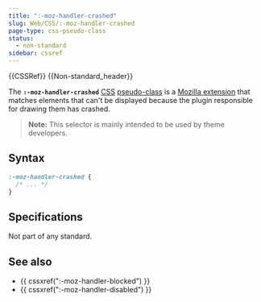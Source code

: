```yaml
---
title: ":-moz-handler-crashed"
slug: Web/CSS/:-moz-handler-crashed
page-type: css-pseudo-class
status:
  - non-standard
sidebar: cssref
---
```


{{CSSRef}} {{Non-standard_header}}

The **`:-moz-handler-crashed`** [CSS](/en-US/docs/Web/CSS) [pseudo-class](/en-US/docs/Web/CSS/Pseudo-classes) is a [Mozilla extension](/en-US/docs/Web/CSS/Mozilla_Extensions) that matches elements that can't be displayed because the plugin responsible for drawing them has crashed.

> **Note:** This selector is mainly intended to be used by theme developers.

## Syntax

```css
:-moz-handler-crashed {
  /* ... */
}
```

## Specifications

Not part of any standard.

## See also

- {{ cssxref(":-moz-handler-blocked") }}
- {{ cssxref(":-moz-handler-disabled") }}
